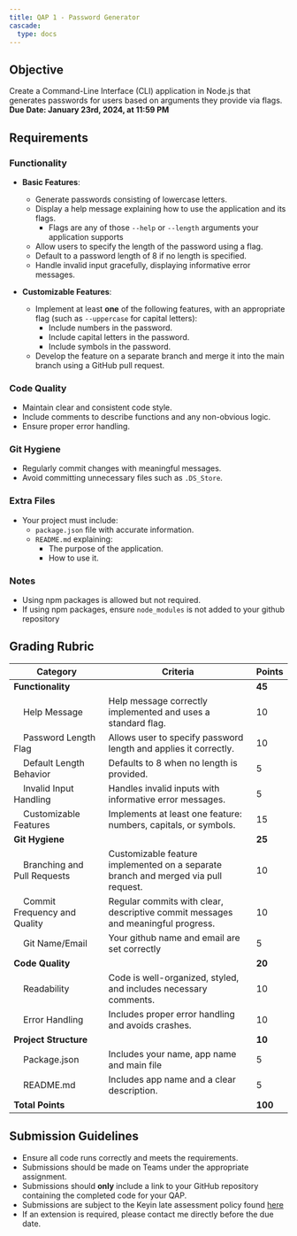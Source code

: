 ```yaml
---
title: QAP 1 - Password Generator  
cascade:  
  type: docs  
---
```


## Objective  
Create a Command-Line Interface (CLI) application in Node.js that generates passwords for users based on arguments they provide via flags.  
**Due Date: January 23rd, 2024, at 11:59 PM**  

## Requirements  

### Functionality  
- **Basic Features**:
  - Generate passwords consisting of lowercase letters.
  - Display a help message explaining how to use the application and its flags.
    - Flags are any of those `--help` or `--length` arguments your application supports
  - Allow users to specify the length of the password using a flag.
  - Default to a password length of 8 if no length is specified.
  - Handle invalid input gracefully, displaying informative error messages.

- **Customizable Features**:
  - Implement at least **one** of the following features, with an appropriate flag (such as `--uppercase` for capital letters):
    - Include numbers in the password.
    - Include capital letters in the password.
    - Include symbols in the password.
  - Develop the feature on a separate branch and merge it into the main branch using a GitHub pull request.

### Code Quality  
- Maintain clear and consistent code style.
- Include comments to describe functions and any non-obvious logic.
- Ensure proper error handling.

### Git Hygiene  
- Regularly commit changes with meaningful messages.
- Avoid committing unnecessary files such as `.DS_Store`.

### Extra Files
- Your project must include:
  - `package.json` file with accurate information.
  - `README.md` explaining:
    - The purpose of the application.
    - How to use it.

### Notes  
- Using npm packages is allowed but not required.
- If using npm packages, ensure `node_modules` is not added to your github repository

## Grading Rubric  

| Category                                             | Criteria                                                                           | Points  |
|------------------------------------------------------|------------------------------------------------------------------------------------|---------|
| **Functionality**                                    |                                                                                    | **45**  |
| &nbsp;&nbsp;&nbsp;&nbsp;Help Message                 | Help message correctly implemented and uses a standard flag.                       | 10      |
| &nbsp;&nbsp;&nbsp;&nbsp;Password Length Flag         | Allows user to specify password length and applies it correctly.                   | 10      |
| &nbsp;&nbsp;&nbsp;&nbsp;Default Length Behavior      | Defaults to 8 when no length is provided.                                          | 5       |
| &nbsp;&nbsp;&nbsp;&nbsp;Invalid Input Handling       | Handles invalid inputs with informative error messages.                            | 5       |
| &nbsp;&nbsp;&nbsp;&nbsp;Customizable Features        | Implements at least one feature: numbers, capitals, or symbols.                    | 15      |
| **Git Hygiene**                                      |                                                                                    | **25**  |
| &nbsp;&nbsp;&nbsp;&nbsp;Branching and Pull Requests  | Customizable feature implemented on a separate branch and merged via pull request. | 10      | 
| &nbsp;&nbsp;&nbsp;&nbsp;Commit Frequency and Quality | Regular commits with clear, descriptive commit messages and meaningful progress.   | 10      |
| &nbsp;&nbsp;&nbsp;&nbsp;Git Name/Email               | Your github name and email are set correctly                                       | 5       |
| **Code Quality**                                     |                                                                                    | **20**  |
| &nbsp;&nbsp;&nbsp;&nbsp;Readability                  | Code is well-organized, styled, and includes necessary comments.                   | 10      |
| &nbsp;&nbsp;&nbsp;&nbsp;Error Handling               | Includes proper error handling and avoids crashes.                                 | 10      |
| **Project Structure**                                |                                                                                    | **10**  |
| &nbsp;&nbsp;&nbsp;&nbsp;Package.json                 | Includes your name, app name and main file                                         | 5       |
| &nbsp;&nbsp;&nbsp;&nbsp;README.md                    | Includes app name and a clear description.                                         | 5       |
| **Total Points**                                     |                                                                                    | **100** |

## Submission Guidelines  
- Ensure all code runs correctly and meets the requirements.
- Submissions should be made on Teams under the appropriate assignment.  
- Submissions should **only** include a link to your GitHub repository containing the completed code for your QAP.  
- Submissions are subject to the Keyin late assessment policy found [here](https://keyincollege289.sharepoint.com/:b:/s/FullstackJavascript-SD13May.2025-Aug.2025/EQsdYpI0N1RPsETRsktEqmkBTDvs1QzdvJT5cmDCQoSHWw?e=ZT4ph9) 
- If an extension is required, please contact me directly before the due date.  

